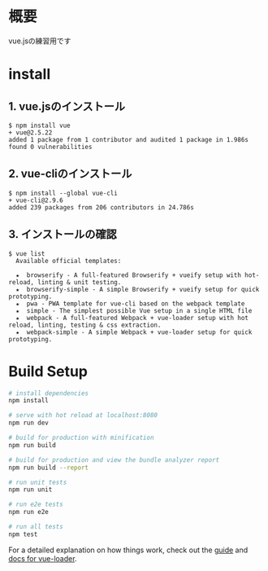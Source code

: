 # 概要

vue.jsの練習用です

# install

## 1. vue.jsのインストール

```
$ npm install vue
+ vue@2.5.22
added 1 package from 1 contributor and audited 1 package in 1.986s
found 0 vulnerabilities
```

## 2. vue-cliのインストール

```
$ npm install --global vue-cli
+ vue-cli@2.9.6
added 239 packages from 206 contributors in 24.786s
```

## 3. インストールの確認

```
$ vue list
  Available official templates:

  ★  browserify - A full-featured Browserify + vueify setup with hot-reload, linting & unit testing.
  ★  browserify-simple - A simple Browserify + vueify setup for quick prototyping.
  ★  pwa - PWA template for vue-cli based on the webpack template
  ★  simple - The simplest possible Vue setup in a single HTML file
  ★  webpack - A full-featured Webpack + vue-loader setup with hot reload, linting, testing & css extraction.
  ★  webpack-simple - A simple Webpack + vue-loader setup for quick prototyping.
```
# Build Setup

``` bash
# install dependencies
npm install

# serve with hot reload at localhost:8080
npm run dev

# build for production with minification
npm run build

# build for production and view the bundle analyzer report
npm run build --report

# run unit tests
npm run unit

# run e2e tests
npm run e2e

# run all tests
npm test
```

For a detailed explanation on how things work, check out the [guide](http://vuejs-templates.github.io/webpack/) and [docs for vue-loader](http://vuejs.github.io/vue-loader).
